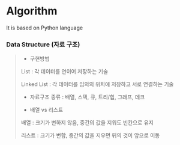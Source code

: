 # Algorithm
It is based on Python language

### Data Structure (자료 구조)
> - 구현방법
>
> List : 각 데이터를 연이어 저장하는 기술
>
> Linked List : 각 데이터를 임의의 위치에 저장하고 서로 연결하는 기술
>
> - 자료구조 종류 : 배열, 스택, 큐, 트리/힙, 그래프, 데크
>
> - 배열 vs 리스트
>
> 배열 : 크기가 변하지 않음, 중간의 값을 지워도 빈칸으로 유지
>
> 리스트 : 크기가 변함, 중간의 값을 지우면 뒤의 것이 앞으로 이동
>
>
>

